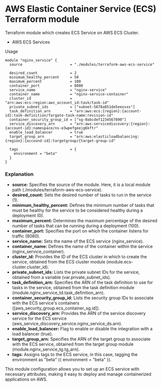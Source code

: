 # AWS Elastic Container Service (ECS) Terraform module

Terraform module which creates ECS Service on AWS ECS Cluster.

- AWS ECS Services

Usage
```
module "nginx_service" {
  source                      = "./modules/terraform-aws-ecs-service"

  desired_count               = 2
  minimum_healthy_percent     = 50
  maximum_percent             = 100
  container_port              = 8080
  service_name                = "nginx-service"
  container_name              = "nginx-service-container"
  cluster_id                  = "arn:aws:ecs:region:aws_account_id:task/task-id"
  private_subnet_ids          = ["subnet-5678a851de5eexxxx"]
  task_definition_arn         = "arn:aws:ecs:{region}:{account-id}:task-definition/fargate-task-name:revision-id"
  container_security_group_id = ["sg-0abcdef1234567890"]
  service_discovery_arn       = "arn:aws:servicediscovery:{region}:{account-id}:namespace/ns-e3wpefgeejg6kftr"
  enable_load_balancer        = true
  target_group_arn            = "arn:aws:elasticloadbalancing:{region}:{accound-id}:targetgroup/{target-group-id"

  tags                        = { 
    environment = "beta" 
  }
}
```

### Explanation
- **source:** Specifies the source of the module. Here, it is a local module path (./modules/terraform-aws-ecs-service).
- **desired_count:** Sets the desired number of tasks to run in the service (1).
- **minimum_healthy_percent:** Defines the minimum number of tasks that must be healthy for the service to be considered healthy during a deployment (0).
- **maximum_percent:** Determines the maximum percentage of the desired number of tasks that can be running during a deployment (100).
- **container_port:** Specifies the port on which the container listens for traffic (8080).
- **service_name:** Sets the name of the ECS service (nginx_service).
- **container_name:** Defines the name of the container within the service (nginx_service_container).
- **cluster_id:** Provides the ID of the ECS cluster in which to create the service, obtained from the ECS cluster module (module.ecs-cluster.cluster_id).
- **private_subnet_ids:** Lists the private subnet IDs for the service, obtained from a variable (var.private_subnet_ids).
- **task_definition_arn:** Specifies the ARN of the task definition to use for tasks in the service, obtained from the task definition module (module.nginx_service_td.task_definition_arn).
- **container_security_group_id:** Lists the security group IDs to associate with the ECS service's containers ([aws_security_group.ecs_container_sg.id]).
- **service_discovery_arn:** Provides the ARN of the service discovery service for the ECS service (aws_service_discovery_service.nginx_service_ds.arn).
- **enable_load_balancer:** Flag to enable or disable the integration with a load balancer (true).
- **target_group_arn:** Specifies the ARN of the target group to associate with the ECS service, obtained from the target group module (module.nginx_service_tg.tg_arn).
- **tags:** Assigns tags to the ECS service, in this case, tagging the environment as "beta" ({ environment = "beta" }).

This module configuration allows you to set up an ECS service with necessary attributes, making it easy to deploy and manage containerized applications on AWS.